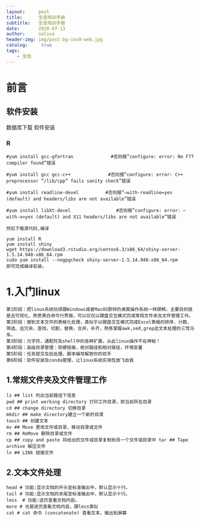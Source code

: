 ```yaml
---
layout:     post
title:      生信培训手册
subtitle:   生信培训手册
date:       2020-07-13
author:     soliva
header-img: img/post-bg-ios9-web.jpg
catalog: 	 true
tags:
    - 生信
---
```

# 前言
## 软件安装
数据库下载
软件安装
### R 
```
#yum install gcc-gfortran              #否则报”configure: error: No F77 compiler found”错误

#yum install gcc gcc-c++              #否则报”configure: error: C++ preprocessor “/lib/cpp” fails sanity check”错误

#yum install readline-devel          #否则报”–with-readline=yes (default) and headers/libs are not available”错误

#yum install libXt-devel                 #否则报”configure: error: –with-x=yes (default) and X11 headers/libs are not available”错误

```
```
然后下载源代码,编译

yum install R 
yum install shiny
wget https://download3.rstudio.org/centos6.3/x86_64/shiny-server-1.5.14.948-x86_64.rpm
sudo yum install --nogpgcheck shiny-server-1.5.14.948-x86_64.rpm
即可完成编译安装。
```




# 1.入门linux
    第1阶段：把linux系统玩得跟Windows或者MacOS那样的桌面操作系统一样顺畅，主要目的就是去可视化，熟悉黑白命令行界面，可以仅仅以键盘交互模式完成常规文件夹及文件管理工作。
    第2阶段：做到文本文件的表格化处理，类似于以键盘交互模式完成Excel表格的排序、计数、筛选、去冗余，查找，切割，替换，合并，补齐，熟练掌握awk,sed,grep这文本处理的三驾马车。
    第3阶段：元字符，通配符及shell中的各种扩展，从此linux操作不在神秘！
    第4阶段：高级目录管理：软硬链接，绝对路径和相对路径，环境变量
    第5阶段：任务提交及批处理，脚本编写解放你的双手
    第6阶段：软件安装及conda管理，让linux系统实用性放飞自我

## 1.常规文件夹及文件管理工作
```
ls ## list 列出当前路径下信息
pwd ## print working directory 打印工作目录，即当前所在目录
cd ## change directory 切换目录
mkdir ## make directory建立一个新的目录
touch ## 创建文本
mv ## Move 更改文件或目录，移动目录或文件
rm ## ReMove 删除目录或文件
cp ## copy and paste 将给出的文件或目录复制到另一个文件或目录中 tar ## Tape archive 解压文件
ln ## LINk 链接文件
```
## 2.文本文件处理
```
head # 功能:显示文档的开头至标准输出中，默认显示十行。
tail # 功能:显示文档的末尾至标准输出中，默认显示十行。
less  # 功能:逐页查看文档内容。
more # 也是逐页查看文档内容，跟less类似
cat # cat 命令 (concatenate) 查看文本，输出到屏幕
```
